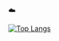 :cloud:

[![Top Langs](https://github-readme-stats.vercel.app/api/top-langs/?username=da-ferreira)](https://github.com/anuraghazra/github-readme-stats)
